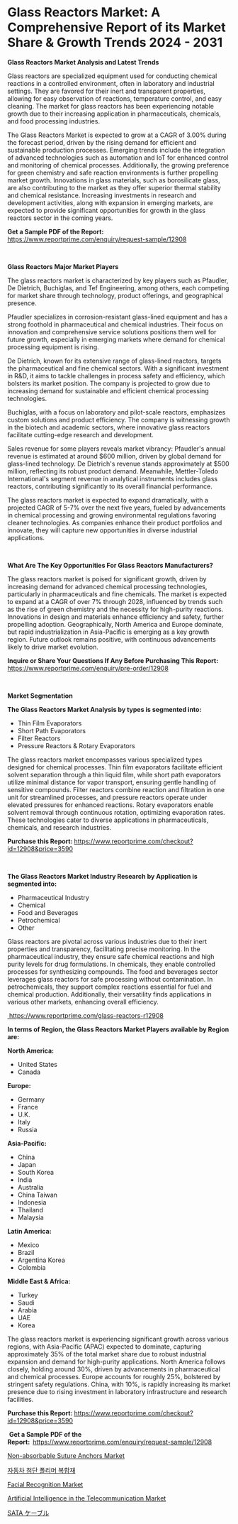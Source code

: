 <p><h1>Glass Reactors Market: A Comprehensive Report of its Market Share & Growth Trends 2024 - 2031</h1></p><p><strong>Glass Reactors Market Analysis and Latest Trends</strong></p>
<p><p>Glass reactors are specialized equipment used for conducting chemical reactions in a controlled environment, often in laboratory and industrial settings. They are favored for their inert and transparent properties, allowing for easy observation of reactions, temperature control, and easy cleaning. The market for glass reactors has been experiencing notable growth due to their increasing application in pharmaceuticals, chemicals, and food processing industries.</p><p>The Glass Reactors Market is expected to grow at a CAGR of 3.00% during the forecast period, driven by the rising demand for efficient and sustainable production processes. Emerging trends include the integration of advanced technologies such as automation and IoT for enhanced control and monitoring of chemical processes. Additionally, the growing preference for green chemistry and safe reaction environments is further propelling market growth. Innovations in glass materials, such as borosilicate glass, are also contributing to the market as they offer superior thermal stability and chemical resistance. Increasing investments in research and development activities, along with expansion in emerging markets, are expected to provide significant opportunities for growth in the glass reactors sector in the coming years.</p></p>
<p><strong>Get a Sample PDF of the Report:&nbsp;</strong> <a href="https://www.reportprime.com/enquiry/request-sample/12908">https://www.reportprime.com/enquiry/request-sample/12908</a></p>
<p>&nbsp;</p>
<p><strong>Glass Reactors Major Market Players</strong></p>
<p><p>The glass reactors market is characterized by key players such as Pfaudler, De Dietrich, Buchiglas, and Tef Engineering, among others, each competing for market share through technology, product offerings, and geographical presence.  </p><p>Pfaudler specializes in corrosion-resistant glass-lined equipment and has a strong foothold in pharmaceutical and chemical industries. Their focus on innovation and comprehensive service solutions positions them well for future growth, especially in emerging markets where demand for chemical processing equipment is rising.  </p><p>De Dietrich, known for its extensive range of glass-lined reactors, targets the pharmaceutical and fine chemical sectors. With a significant investment in R&D, it aims to tackle challenges in process safety and efficiency, which bolsters its market position. The company is projected to grow due to increasing demand for sustainable and efficient chemical processing technologies.  </p><p>Buchiglas, with a focus on laboratory and pilot-scale reactors, emphasizes custom solutions and product efficiency. The company is witnessing growth in the biotech and academic sectors, where innovative glass reactors facilitate cutting-edge research and development.  </p><p>Sales revenue for some players reveals market vibrancy: Pfaudler's annual revenue is estimated at around $600 million, driven by global demand for glass-lined technology. De Dietrich's revenue stands approximately at $500 million, reflecting its robust product demand. Meanwhile, Mettler-Toledo International's segment revenue in analytical instruments includes glass reactors, contributing significantly to its overall financial performance.</p><p>The glass reactors market is expected to expand dramatically, with a projected CAGR of 5-7% over the next five years, fueled by advancements in chemical processing and growing environmental regulations favoring cleaner technologies. As companies enhance their product portfolios and innovate, they will capture new opportunities in diverse industrial applications.</p></p>
<p>&nbsp;</p>
<p><strong>What Are The Key Opportunities For Glass Reactors Manufacturers?</strong></p>
<p><p>The glass reactors market is poised for significant growth, driven by increasing demand for advanced chemical processing technologies, particularly in pharmaceuticals and fine chemicals. The market is expected to expand at a CAGR of over 7% through 2028, influenced by trends such as the rise of green chemistry and the necessity for high-purity reactions. Innovations in design and materials enhance efficiency and safety, further propelling adoption. Geographically, North America and Europe dominate, but rapid industrialization in Asia-Pacific is emerging as a key growth region. Future outlook remains positive, with continuous advancements likely to drive market evolution.</p></p>
<p><strong>Inquire or Share Your Questions If Any Before Purchasing This Report:</strong> <a href="https://www.reportprime.com/enquiry/pre-order/12908">https://www.reportprime.com/enquiry/pre-order/12908</a></p>
<p>&nbsp;</p>
<p><strong>Market Segmentation</strong></p>
<p><strong>The Glass Reactors Market Analysis by types is segmented into:</strong></p>
<p><ul><li>Thin Film Evaporators</li><li>Short Path Evaporators</li><li>Filter Reactors</li><li>Pressure Reactors & Rotary Evaporators</li></ul></p>
<p><p>The glass reactors market encompasses various specialized types designed for chemical processes. Thin film evaporators facilitate efficient solvent separation through a thin liquid film, while short path evaporators utilize minimal distance for vapor transport, ensuring gentle handling of sensitive compounds. Filter reactors combine reaction and filtration in one unit for streamlined processes, and pressure reactors operate under elevated pressures for enhanced reactions. Rotary evaporators enable solvent removal through continuous rotation, optimizing evaporation rates. These technologies cater to diverse applications in pharmaceuticals, chemicals, and research industries.</p></p>
<p><strong>Purchase this Report:&nbsp;</strong><a href="https://www.reportprime.com/checkout?id=12908&price=3590">https://www.reportprime.com/checkout?id=12908&price=3590</a></p>
<p>&nbsp;</p>
<p><strong>The Glass Reactors Market Industry Research by Application is segmented into:</strong></p>
<p><ul><li>Pharmaceutical Industry</li><li>Chemical</li><li>Food and Beverages</li><li>Petrochemical</li><li>Other</li></ul></p>
<p><p>Glass reactors are pivotal across various industries due to their inert properties and transparency, facilitating precise monitoring. In the pharmaceutical industry, they ensure safe chemical reactions and high purity levels for drug formulations. In chemicals, they enable controlled processes for synthesizing compounds. The food and beverages sector leverages glass reactors for safe processing without contamination. In petrochemicals, they support complex reactions essential for fuel and chemical production. Additionally, their versatility finds applications in various other markets, enhancing overall efficiency.</p></p>
<p><a href="https://www.reportprime.com/glass-reactors-r12908">&nbsp;https://www.reportprime.com/glass-reactors-r12908</a></p>
<p><strong>In terms of Region, the Glass Reactors Market Players available by Region are:</strong></p>
<p>
    <p> <strong> North America: </strong>
        <ul>
            <li>United States</li>
            <li>Canada</li>
        </ul>
        </p> 
    <p> <strong> Europe: </strong>
        <ul>
            <li>Germany</li>
            <li>France</li>
            <li>U.K.</li>
            <li>Italy</li>
            <li>Russia</li>
        </ul>
        </p> 
    <p> <strong> Asia-Pacific: </strong>
        <ul>
            <li>China</li>
            <li>Japan</li>
            <li>South Korea</li>
            <li>India</li>
            <li>Australia</li>
            <li>China Taiwan</li>
            <li>Indonesia</li>
            <li>Thailand</li>
            <li>Malaysia</li>
        </ul>
        </p> 
    <p> <strong> Latin America: </strong>
        <ul>
            <li>Mexico</li>
            <li>Brazil</li>
            <li>Argentina Korea</li>
            <li>Colombia</li>
        </ul>
        </p> 
    <p> <strong> Middle East & Africa: </strong>
        <ul>
            <li>Turkey</li>
            <li>Saudi</li>
            <li>Arabia</li>
            <li>UAE</li>
            <li>Korea</li>
        </ul>
    </p>
    </p>
<p><p>The glass reactors market is experiencing significant growth across various regions, with Asia-Pacific (APAC) expected to dominate, capturing approximately 35% of the total market share due to robust industrial expansion and demand for high-purity applications. North America follows closely, holding around 30%, driven by advancements in pharmaceutical and chemical processes. Europe accounts for roughly 25%, bolstered by stringent safety regulations. China, with 10%, is rapidly increasing its market presence due to rising investment in laboratory infrastructure and research facilities.</p></p>
<p><strong>Purchase this Report: </strong><a href="https://www.reportprime.com/checkout?id=12908&price=3590">https://www.reportprime.com/checkout?id=12908&price=3590</a></p>
<p>&nbsp;<strong>Get a Sample PDF of the Report:&nbsp;&nbsp;</strong><a href="https://www.reportprime.com/enquiry/request-sample/12908">https://www.reportprime.com/enquiry/request-sample/12908</a></p>
<p><strong></strong></p>
<p><p><a href="https://issuu.com/reportprime-2/docs/non-absorbable-suture-anchors-marke_0621863529d312">Non-absorbable Suture Anchors Market</a></p><p><a href="https://medium.com/@chungcameron76/%EC%84%B8%EA%B3%84-automotive-advanced-polymer-composite-market-%EC%9D%80-2024%EC%97%90%EC%84%9C-2031%EB%A1%9C-%EC%97%B0%ED%8F%89%EA%B7%A0-%EC%A6%9D%EA%B0%80%EC%9C%A8%EC%9D%84-%EB%B3%B4%EC%9D%BC-%EA%B2%83%EC%9C%BC%EB%A1%9C-%EC%98%88%EC%83%81%EB%90%A9%EB%8B%88%EB%8B%A4-eb7edeb85246">자동차 첨단 폴리머 복합재</a></p><p><a href="https://www.linkedin.com/pulse/what-emerging-market-trends-facial-recognition-detailed-seaie?trackingId=ZiAhpLAnTB6IOVY%2FqQJalg%3D%3D">Facial Recognition Market</a></p><p><a href="https://medium.com/@philipholland626/artificial-intelligence-in-the-telecommunication-market-overview-global-market-trends-and-future-27365bc9b723">Artificial Intelligence in the Telecommunication Market</a></p><p><a href="https://medium.com/@barbarakss89/sata-cable-market-%E3%81%AE%E3%82%B0%E3%83%AD%E3%83%BC%E3%83%90%E3%83%AB%E5%B8%82%E5%A0%B4%E6%A6%82%E8%A6%81%E3%81%AF-%E4%B8%96%E7%95%8C%E3%81%8A%E3%82%88%E3%81%B3%E4%B8%BB%E8%A6%81%E5%B8%82%E5%A0%B4%E3%81%AB%E3%81%8A%E3%81%91%E3%82%8B%E6%A5%AD%E7%95%8C%E3%81%AB%E5%BD%B1%E9%9F%BF%E3%82%92%E4%B8%8E%E3%81%88%E3%82%8B%E4%B8%BB%E8%A6%81%E3%81%AA%E3%83%88%E3%83%AC%E3%83%B3%E3%83%89%E3%81%AB%E3%81%A4%E3%81%84%E3%81%A6-%E7%8B%AC%E8%87%AA%E3%81%AE%E8%A6%96%E7%82%B9%E3%82%92%E6%8F%90%E4%BE%9B%E3%81%97%E3%81%BE%E3%81%99-1032b684ca39">SATA ケーブル</a></p></p>